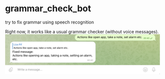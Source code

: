 # grammar_check_bot

try to fix grammar using speech recognition

Right now, it works like a usual grammar checker (without voice messages).
![1](https://github.com/elizarpif/grammar_check_bot/blob/develop/screens/screen.png)